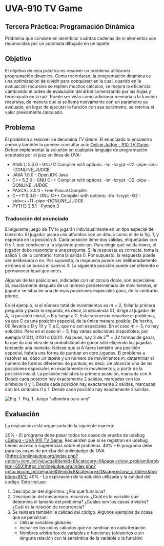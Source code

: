 # UVA-910 TV Game
## Tercera Práctica: Programación Dinámica
Problema que consiste en identificar cuántas cadenas de $m$ elementos son reconocidas por un autómata dibujado en un tapete

## Objetivo
El objetivo de esta práctica es resolver un problema utilizando programación dinámica. Como recordarán, la programación dinámica es una optimización de dividir para conquistar en la cual, cuando en la evaluación recursiva se repiten muchos cálculos, se mejora la eficiencia cambiando el orden de evaluación del árbol comenzando por las hojas y terminando en la raíz. Puede ser visto como adicionar memoria a la función recursiva, de manera que si se llama nuevamente con un parámetro ya evaluado, en lugar de ejecutar la función con  ese parámetro, se retorna el valor previamente calculado. 

## Problema
El problema a resolver se denomina *TV Game*. El enunciado lo encuentra anexo y también lo pueden consultar acá: [Online Judge - 910 TV Game](https://onlinejudge.org/index.php?option=com_onlinejudge&Itemid=8&category=11&page=show_problem&problem=851). Deben implementar la solución en cualquier lenguaje de programación aceptado por el juez en línea de UVA:

- ANSI C 5.3.0 - GNU C Compiler with options: -lm -lcrypt -O2 -pipe -ansi -DONLINE_JUDGE
- JAVA 1.8.0 - OpenJDK Java
- C++ 5.3.0 - GNU C++ Compiler with options: -lm -lcrypt -O2 -pipe -DONLINE_JUDGE
- PASCAL 3.0.0 - Free Pascal Compiler
- C++11 5.3.0 - GNU C++ Compiler with options: -lm -lcrypt -O2 -std=c++11 -pipe -DONLINE_JUDGE
- PYTH3 3.5.1 - Python 3

### Traducción del enunciado
El siguiente juego de TV lo jugarán individualmente en un tipo especial de laberinto. El jugador pisará una alfombra con un dibujo como el de la fig. 1, y esperará en la posición A. Cada posición tiene dos salidas, etiquetadas con 0 y 1, que conducen a la siguiente posición. Para elegir qué salida tomar, el jugador debe responder a una pregunta. Si la respuesta es correcta, toma la salida 1; de lo contrario, toma la salida 0. Por supuesto, la respuesta puede ser deliberada o no. Por supuesto, la respuesta puede ser deliberadamente errónea si se busca el camino 0. La siguiente posición puede ser diferente o permanecer igual que antes. 

Algunas de las posiciones, indicadas con un círculo doble, son especiales. Si, exactamente después de un número predeterminado de movimientos, el jugador se sitúa en una de esas posiciones especiales gana, de lo contrario pierde.

En el ejemplo, si el número total de movimientos es $m = 2$, fallar la primera pregunta y pasar la segunda, es decir, la secuencia 01, dirige al jugador de A, la posición inicial, a B y luego a C. Esta secuencia resuelve el problema, ya que C es una posición especial, de la única manera posible. De hecho, 00 llevaría a D y 10 y 11 a E, que no son especiales. En el caso $m = 3$, no hay solución. Pero en el caso $m = 5$, hay varias soluciones disponibles, por ejemplo 01011, 01101 o 00011. Así pues, hay 3 de $2^m = 32$ formas de ganar, lo que da una idea de la probabilidad de ganar sólo eligiendo las jugadas lanzando una moneda. Nótese que si A fuera también una posición especial, habría una forma de puntuar en cero jugadas. El problema a resolver es, dado un tapete y un número de movimientos m, determinar el número de formas diferentes de puntuar, es decir, de alcanzar una de las posiciones especiales en exactamente m movimientos, a partir de la posición inicial. La posición inicial es la primera posición, marcada con A. Desde cada posición hay exactamente 2 salidas, marcadas con los símbolos 0 y 1. Desde cada posición hay exactamente 2 salidas, marcadas con los símbolos 0 y 1. Desde cada posición hay exactamente 2 salidas.

![Fig. 1.](https://github.com/EAFIT-ST0247-Estruc-de-Datos-y-Alg-II/UVA-910-TV-Game/assets/423553/ec32f2de-d0c8-4336-82c0-f39ef7c1a9a3)
Fig. 1. Juego "alfombra para uno"

## Evaluación

La evaluación está organizada de la siguiente manera:

20% - El programa debe pasar todos los casos de prueba de udebug [uDebug - UVA 910 TV Game](https://www.udebug.com/UVa/7910). Recuerden que si se registran en udebug, tienen acceso a sugerencias sobre el problema.
40% - El programa debe para los casos de prueba del onlinejudge de UVA ([https://onlinejudge.org/index.php?option=com_onlinejudge&Itemid=8&category=9&page=show_problem&problem=650](https://onlinejudge.org/index.php?option=com_onlinejudge&Itemid=8&category=11&page=show_problem&problem=851))
40% - La explicación de la solución utilizada y la calidad del código. Esto incluye:
1. Descripción del algoritmo. ¿Por qué funciona?
2. Descripción del mecanismo recursivo: ¿Cuál es la variable que determina el tamaño del problema? ¿Cuáles son los casos triviales? ¿Cuál es la relación de recurrencia?
3. Se revisará también la calidad del código. Algunos ejemplos de cosas que se penalizan:
    * Utilizar variables globales
    * Incluir en los ciclos cálculos que no cambian en cada iteración
    * Nombres arbitrarios de variables o funciones (aleatorios o sin ninguna relación con la semántica de la variable o la función)
